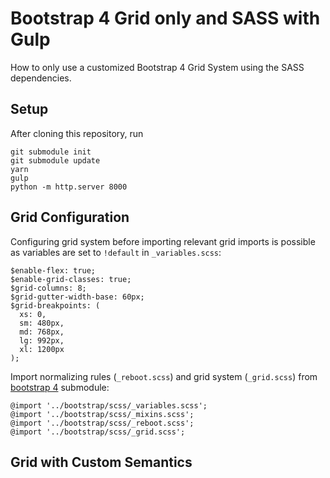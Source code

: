 # Bootstrap 4 Grid only and SASS with Gulp

How to only use a customized Bootstrap 4 Grid System using the SASS dependencies.

## Setup

After cloning this repository, run

    git submodule init
    git submodule update
    yarn
    gulp
    python -m http.server 8000

## Grid Configuration

Configuring grid system before importing relevant grid imports is possible as variables are set to `!default`
in `_variables.scss`:

    $enable-flex: true;
    $enable-grid-classes: true;
    $grid-columns: 8;
    $grid-gutter-width-base: 60px;
    $grid-breakpoints: (
      xs: 0,
      sm: 480px,
      md: 768px,
      lg: 992px,
      xl: 1200px
    );

Import normalizing rules (`_reboot.scss`) and grid system (`_grid.scss`) from [bootstrap 4](https://github.com/twbs/bootstrap.git) submodule:

    @import '../bootstrap/scss/_variables.scss';
    @import '../bootstrap/scss/_mixins.scss';
    @import '../bootstrap/scss/_reboot.scss';
    @import '../bootstrap/scss/_grid.scss';

## Grid with Custom Semantics


